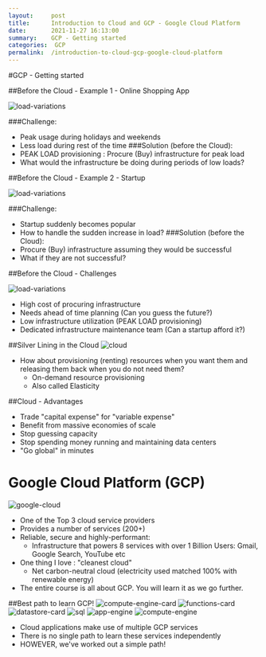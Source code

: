 ```yaml
---
layout:     post
title:      Introduction to Cloud and GCP - Google Cloud Platform
date:       2021-11-27 16:13:00
summary:    GCP - Getting started
categories:  GCP 
permalink:  /introduction-to-cloud-gcp-google-cloud-platform
---
```



#GCP - Getting started

##Before the Cloud - Example 1 - Online Shopping App

![load-variations](https://user-images.githubusercontent.com/57451228/143689889-ed5769cc-fdd4-4a79-b762-e8e3e3f878fc.png)

###Challenge:
- Peak usage during holidays and weekends
- Less load during rest of the time
###Solution (before the Cloud):
- PEAK LOAD provisioning : Procure (Buy) infrastructure for peak load
- What would the infrastructure be doing during periods of low loads?

##Before the Cloud - Example 2 - Startup

![load-variations](https://user-images.githubusercontent.com/57451228/143689889-ed5769cc-fdd4-4a79-b762-e8e3e3f878fc.png)

###Challenge:
- Startup suddenly becomes popular
- How to handle the sudden increase in load?
###Solution (before the Cloud):
- Procure (Buy) infrastructure assuming they would be successful
- What if they are not successful?

##Before the Cloud - Challenges

![load-variations](https://user-images.githubusercontent.com/57451228/143689889-ed5769cc-fdd4-4a79-b762-e8e3e3f878fc.png)

- High cost of procuring infrastructure
- Needs ahead of time planning (Can you guess the future?)
- Low infrastructure utilization (PEAK LOAD provisioning)
- Dedicated infrastructure maintenance team (Can a startup afford it?)

##Silver Lining in the Cloud
![cloud](https://user-images.githubusercontent.com/57451228/143690074-133b251b-6f09-4bca-b3dd-fd567c4bd44d.png)

- How about provisioning (renting) resources when you want them and releasing them back when you do not need them?
     - On-demand resource provisioning
     - Also called Elasticity

##Cloud - Advantages

- Trade "capital expense" for "variable expense"
- Benefit from massive economies of scale
- Stop guessing capacity
- Stop spending money running and maintaining data centers
- "Go global" in minutes

# Google Cloud Platform (GCP)

![google-cloud](https://user-images.githubusercontent.com/57451228/143690115-9a0396de-15a7-40ee-8482-d9227c0a0034.png)



- One of the Top 3 cloud service providers
- Provides a number of services (200+)
- Reliable, secure and highly-performant:
  - Infrastructure that powers 8 services with over 1 Billion Users: Gmail, Google Search, YouTube etc
- One thing I love : "cleanest cloud"
  - Net carbon-neutral cloud (electricity used matched 100% with renewable energy)
- The entire course is all about GCP. You will learn it as we go further.

##Best path to learn GCP!
![compute-engine-card](https://user-images.githubusercontent.com/57451228/143690131-a8c89df3-98d2-4099-a454-60f4065772de.png) 
![functions-card](https://user-images.githubusercontent.com/57451228/143690186-2cd0e6c3-eb75-49cd-8c07-49ee01df0c2c.png)
![datastore-card](https://user-images.githubusercontent.com/57451228/143690209-eadb0ff2-837a-4993-b05d-5ad459efb3a9.png)
![sql](https://user-images.githubusercontent.com/57451228/143690224-acd4bde0-135b-49fd-a196-393adf64bdba.png)
![app-engine](https://user-images.githubusercontent.com/57451228/143690233-947c469e-8ce5-493e-895a-6f63ee407a4f.png)
![compute-engine](https://user-images.githubusercontent.com/57451228/143690250-ddaaf19e-7392-4c2c-a0c0-2995f6018607.png)

- Cloud applications make use of multiple GCP services
- There is no single path to learn these services independently
- HOWEVER, we've worked out a simple path!




